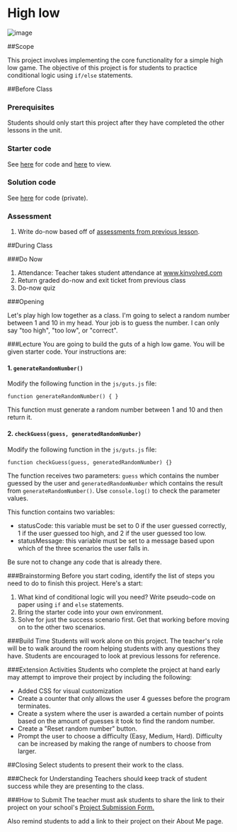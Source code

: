 # High low

![image](http://i.imgur.com/pQ1BCwf.jpg)

##Scope

This project involves implementing the core functionality for a simple high low game. The objective of this project is for students to practice conditional logic using `if/else` statements.
 
##Before Class

### Prerequisites
Students should only start this project after they have completed the other lessons in the unit.

### Starter code

See [here](starter_code/) for code and [here](https://rawgit.com/ScriptEdcurriculum/curriculum/master/units/7-conditional/lessons/2-project/starter_code/index.html) to view.

### Solution code

See [here](https://github.com/ScriptEdcurriculum/solutions/tree/master/units/7-conditional/lessons/2-project/solution_code) for code (private).

### Assessment

1. Write do-now based off of [assessments from previous lesson](../../../7-conditional/lessons/1-conditional/assessments/).

##During Class

###Do Now

1. Attendance: Teacher takes student attendance at www.kinvolved.com
2. Return graded do-now and exit ticket from previous class
3. Do-now quiz

###Opening

Let's play high low together as a class. I'm going to select a random number between 1 and 10 in my head. Your job is to guess the number. I can only say "too high", "too low", or "correct".

###Lecture
You are going to build the guts of a high low game. You will be given starter code. Your instructions are:

#### 1. `generateRandomNumber()`

Modify the following function in the `js/guts.js` file:

```
function generateRandomNumber() { }
```

This function must generate a random number between 1 and 10 and then return it.

#### 2. `checkGuess(guess, generatedRandomNumber) `

Modify the following function in the `js/guts.js` file:

```
function checkGuess(guess, generatedRandomNumber) {}
```
The function receives two parameters: `guess` which contains the number guessed by the user and `generatedRandomNumber` which contains the result from `generateRandomNumber()`. Use `console.log()` to check the parameter values.

This function contains two variables:

* statusCode: this variable must be set to 0 if the user guessed correctly, 1 if the user guessed too high, and 2 if the user guessed too low.
* statusMessage: this variable must be set to a message based upon which of the three scenarios the user falls in.

Be sure not to change any code that is already there.

###Brainstorming
Before you start coding, identify the list of steps you need to do to finish this project. Here's a start:

1. What kind of conditional logic will you need? Write pseudo-code on paper using `if` and `else` statements.
2. Bring the starter code into your own environment.
3. Solve for just the success scenario first. Get that working before moving on to the other two scenarios.

###Build Time
Students will work alone on this project. The teacher's role will be to walk around the room helping students with any questions they have. Students are encouraged to look at previous lessons for reference.

###Extension Activities
Students who complete the project at hand early may attempt to improve their project by including the following:  

* Added CSS for visual customization
* Create a counter that only allows the user 4 guesses before the program terminates.
* Create a system where the user is awarded a certain number of points based on the amount of guesses it took to find the random number. 
* Create a "Reset random number" button.
* Prompt the user to choose a difficulty (Easy, Medium, Hard). Difficulty can be increased by making the range of numbers to choose from larger.

##Closing
Select students to present their work to the class.

###Check for Understanding
Teachers should keep track of student success while they are presenting to the class.

###How to Submit
The teacher must ask students to share the link to their project on your school's [Project Submission Form.](https://docs.google.com/a/scripted.org/spreadsheets/d/1kaVH9hmkDCbBul19583UMPxl6IJ3-4pHgBQ2BU6TKDk/edit#gid=0)

Also remind students to add a link to their project on their About Me page.
